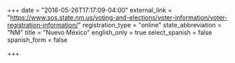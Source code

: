 +++
date = "2016-05-26T17:17:09-04:00"
external_link = "https://www.sos.state.nm.us/voting-and-elections/voter-information/voter-registration-information/"
registration_type = "online"
state_abbreviation = "NM"
title = "Nuevo México"
english_only = true
select_spanish = false
spanish_form = false

+++
